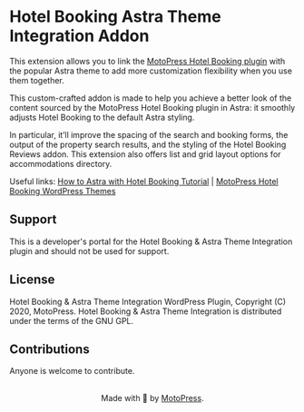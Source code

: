 # Hotel Booking Astra Theme Integration Addon

This extension allows you to link the [MotoPress Hotel Booking plugin](https://motopress.com/products/hotel-booking/) with the popular Astra theme to add more customization flexibility when you use them together.

This custom-crafted addon is made to help you achieve a better look of the content sourced by the MotoPress Hotel Booking plugin in Astra: it smoothly adjusts Hotel Booking to the default Astra styling.

In particular, it’ll improve the spacing of the search and booking forms, the output of the property search results, and the styling of the Hotel Booking Reviews addon. This extension also offers list and grid layout options for accommodations directory.

Useful links: [How to Astra with Hotel Booking Tutorial](https://motopress.com/blog/astra-theme-website-for-hotel/) | [MotoPress Hotel Booking WordPress Themes](https://motopress.com/products/category/hotel-rental-wordpress-themes/)

## Support
This is a developer's portal for the Hotel Booking & Astra Theme Integration plugin and should not be used for support.

## License
Hotel Booking & Astra Theme Integration WordPress Plugin, Copyright (C) 2020, MotoPress.
Hotel Booking & Astra Theme Integration is distributed under the terms of the GNU GPL.

## Contributions
Anyone is welcome to contribute.

<p align="center">
    <br/>
    Made with 💙 by <a href="https://motopress.com/">MotoPress</a>.<br/>
</p>
